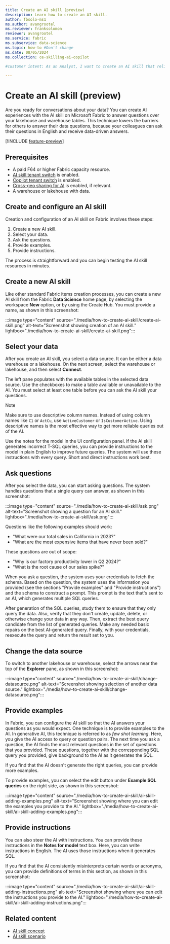 ```yaml
---
title: Create an AI skill (preview)
description: Learn how to create an AI skill.
author: fbsolo-ms1
ms.author: avangrootel
ms.reviewer: franksolomon
reviewer: avangrootel
ms.service: fabric
ms.subservice: data-science
ms.topic: how-to #Don't change
ms.date: 08/05/2024
ms.collection: ce-skilling-ai-copilot

#customer intent: As an Analyst, I want to create an AI skill that relies on generative AI, that my colleagues and I can use to have conversations about our data.

---
```


# Create an AI skill (preview)

Are you ready for conversations about your data? You can create AI experiences with the AI skill on Microsoft Fabric to answer questions over your lakehouse and warehouse tables. This technique lowers the barriers for others to answer their data questions, because your colleagues can ask their questions in English and receive data-driven answers.

[!INCLUDE [feature-preview](../includes/feature-preview-note.md)]

## Prerequisites

- A paid F64 or higher Fabric capacity resource.
- [AI skill tenant switch](./ai-skill-tenant-switch.md) is enabled.
- [Copilot tenant switch](../admin/service-admin-portal-copilot.md) is enabled.
- [Cross-geo sharing for AI](../admin/service-admin-portal-copilot.md) is enabled, if relevant.
- A warehouse or lakehouse with data.

## Create and configure an AI skill

Creation and configuration of an AI skill on Fabric involves these steps:

1. Create a new AI skill.
1. Select your data.
1. Ask the questions.
1. Provide examples.
1. Provide instructions.

The process is straightforward and you can begin testing the AI skill resources in minutes.

## Create a new AI skill

Like other standard Fabric items creation processes, you can create a new AI skill from the Fabric **Data Science** home page, by selecting the workspace **New** option, or by using the Create Hub. You must provide a name, as shown in this screenshot:

:::image type="content" source="./media/how-to-create-ai-skill/create-ai-skill.png" alt-text="Screenshot showing creation of an AI skill." lightbox="./media/how-to-create-ai-skill/create-ai-skill.png":::

## Select your data

After you create an AI skill, you select a data source. It can be either a data warehouse or a lakehouse. On the next screen, select the warehouse or lakehouse, and then select **Connect**.

The left pane populates with the available tables in the selected data source. Use the checkboxes to make a table available or unavailable to the AI. You must select at least one table before you can ask the AI skill your questions.

> [!NOTE]
> Make sure to use descriptive column names. Instead of using column names like `C1` or `ActCu`, use `ActiveCustomer` or `IsCustomerActive`. Using descriptive names is the most effective way to get more reliable queries out of the AI.
>
> Use the notes for the model in the UI configuration panel. 
>If the AI skill generates incorrect T-SQL queries, you can provide instructions to the model in plain English to improve future queries. The system will use these instructions with every query. Short and direct instructions work best.

## Ask questions

After you select the data, you can start asking questions. The system handles questions that a single query can answer, as shown in this screenshot:

:::image type="content" source="./media/how-to-create-ai-skill/ask.png" alt-text="Screenshot showing a question for an AI skill." lightbox="./media/how-to-create-ai-skill/ask.png":::

Questions like the following examples should work:

- "What were our total sales in California in 2023?"
- "What are the most expensive items that have never been sold?"

These questions are out of scope:

- "Why is our factory productivity lower in Q2 2024?"
- "What is the root cause of our sales spike?"

When you ask a question, the system uses your credentials to fetch the schema. Based on the question, the system uses the information you provided (see the sections "Provide examples" and "Provide instructions") and the schema to construct a prompt. This prompt is the text that's sent to an AI, which generates multiple SQL queries.

After generation of the SQL queries, study them to ensure that they only query the data. Also, verify that they don't create, update, delete, or otherwise change your data in any way. Then, extract the best query candidate from the list of generated queries. Make any needed basic repairs on the best AI-generated query. Finally, with your credentials, reexecute the query and return the result set to you.

## Change the data source

To switch to another lakehouse or warehouse, select the arrows near the top of the **Explorer** pane, as shown in this screenshot:

:::image type="content" source="./media/how-to-create-ai-skill/change-datasource.png" alt-text="Screenshot showing selection of another data source." lightbox="./media/how-to-create-ai-skill/change-datasource.png":::

## Provide examples

In Fabric, you can configure the AI skill so that the AI answers your questions as you would expect. One technique is to provide examples to the AI. In generative AI, this technique is referred to as *few shot learning*. Here, you give the AI access to query or question pairs. The next time you ask a question, the AI finds the most relevant questions in the set of questions that you provided. These questions, together with the corresponding SQL query you provided, give background to the AI as it generates the SQL.

If you find that the AI doesn't generate the right queries, you can provide more examples.

To provide examples, you can select the edit button under **Example SQL queries** on the right side, as shown in this screenshot:

:::image type="content" source="./media/how-to-create-ai-skill/ai-skill-adding-examples.png" alt-text="Screenshot showing where you can edit the examples you provide to the AI." lightbox="./media/how-to-create-ai-skill/ai-skill-adding-examples.png":::

## Provide instructions

You can also steer the AI with instructions. You can provide these instructions in the **Notes for model** text box. Here, you can write instructions in English. The AI uses those instructions when it generates SQL.

If you find that the AI consistently misinterprets certain words or acronyms, you can provide definitions of terms in this section, as shown in this screenshot:

:::image type="content" source="./media/how-to-create-ai-skill/ai-skill-adding-instructions.png" alt-text="Screenshot showing where you can edit the instructions you provide to the AI." lightbox="./media/how-to-create-ai-skill/ai-skill-adding-instructions.png":::

## Related content

- [AI skill concept](concept-ai-skill.md)
- [AI skill scenario](ai-skill-scenario.md)